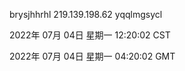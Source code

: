 brysjhhrhl 219.139.198.62 yqqlmgsycl

2022年 07月 04日 星期一 12:20:02 CST

2022年 07月 04日 星期一 04:20:02 GMT
